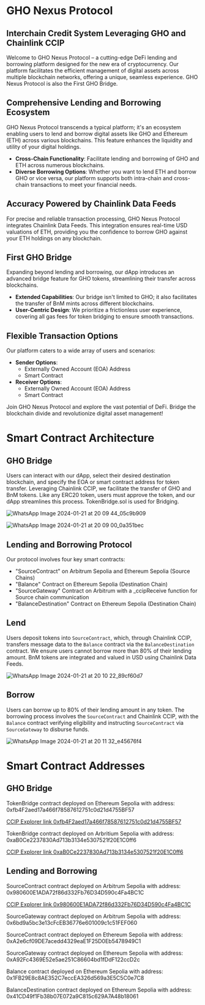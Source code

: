 # GHO Nexus Protocol
## Interchain Credit System Leveraging GHO and Chainlink CCIP

Welcome to GHO Nexus Protocol – a cutting-edge DeFi lending and borrowing platform designed for the new era of cryptocurrency. Our platform facilitates the efficient management of digital assets across multiple blockchain networks, offering a unique, seamless experience. GHO Nexus Protocol is also the First GHO Bridge.

## Comprehensive Lending and Borrowing Ecosystem
GHO Nexus Protocol transcends a typical platform; it's an ecosystem enabling users to lend and borrow digital assets like GHO and Ethereum (ETH) across various blockchains. This feature enhances the liquidity and utility of your digital holdings.

- **Cross-Chain Functionality**: Facilitate lending and borrowing of GHO and ETH across numerous blockchains.
- **Diverse Borrowing Options**: Whether you want to lend ETH and borrow GHO or vice versa, our platform supports both intra-chain and cross-chain transactions to meet your financial needs.

## Accuracy Powered by Chainlink Data Feeds
For precise and reliable transaction processing, GHO Nexus Protocol integrates Chainlink Data Feeds. This integration ensures real-time USD valuations of ETH, providing you the confidence to borrow GHO against your ETH holdings on any blockchain.

## First GHO Bridge
Expanding beyond lending and borrowing, our dApp introduces an advanced bridge feature for GHO tokens, streamlining their transfer across blockchains.

- **Extended Capabilities**: Our bridge isn't limited to GHO; it also facilitates the transfer of BnM mints across different blockchains.
- **User-Centric Design**: We prioritize a frictionless user experience, covering all gas fees for token bridging to ensure smooth transactions.

## Flexible Transaction Options
Our platform caters to a wide array of users and scenarios:

- **Sender Options**:
  - Externally Owned Account (EOA) Address
  - Smart Contract
- **Receiver Options**:
  - Externally Owned Account (EOA) Address
  - Smart Contract

Join GHO Nexus Protocol and explore the vast potential of DeFi. Bridge the blockchain divide and revolutionize digital asset management!

# Smart Contract Architecture

## GHO Bridge
Users can interact with our dApp, select their desired destination blockchain, and specify the EOA or smart contract address for token transfer. Leveraging Chainlink CCIP, we facilitate the transfer of GHO and BnM tokens. Like any ERC20 token, users must approve the token, and our dApp streamlines this process. TokenBridge.sol is used for Bridging.

![WhatsApp Image 2024-01-21 at 20 09 44_05c9b909](https://github.com/Open-Sorcerer/GHOtela/assets/60979345/bedbee17-1555-49d4-8f0d-b8ba07cd40e0)

![WhatsApp Image 2024-01-21 at 20 09 00_0a351bec](https://github.com/Open-Sorcerer/GHOtela/assets/60979345/a87246a1-26e7-42e8-857c-cb1e8cc33246)



## Lending and Borrowing Protocol
Our protocol involves four key smart contracts:
- "SourceContract" on Arbitrum Sepolia and Ethereum Sepolia (Source Chains)
- "Balance" Contract on Ethereum Sepolia (Destination Chain)
- "SourceGateway" Contract on Arbitrum with a _ccipReceive function for Source chain communication
- "BalanceDestination" Contract on Ethereum Sepolia (Destination Chain)

## Lend
Users deposit tokens into `SourceContract`, which, through Chainlink CCIP, transfers message data to the `Balance` contract via the `BalanceDestination` contract. We ensure users cannot borrow more than 80% of their lending amount. BnM tokens are integrated and valued in USD using Chainlink Data Feeds.

![WhatsApp Image 2024-01-21 at 20 10 22_89cf60d7](https://github.com/Open-Sorcerer/GHOtela/assets/60979345/08931c9d-c267-4a5e-a24a-18b6beab289d)



## Borrow
Users can borrow up to 80% of their lending amount in any token. The borrowing process involves the `SourceContract` and Chainlink CCIP, with the `Balance` contract verifying eligibility and instructing `SourceContract` via `SourceGateway` to disburse funds.

![WhatsApp Image 2024-01-21 at 20 11 32_e45676f4](https://github.com/Open-Sorcerer/GHOtela/assets/60979345/faedf067-0ed1-4135-b474-7d8082d9d157)


# Smart Contract Addresses

## GHO Bridge
TokenBridge contract deployed on Ethereum Sepolia with address:  0xfb4F2aed17a466f78587612751c0d21d4755BF57

[CCIP Explorer link 0xfb4F2aed17a466f78587612751c0d21d4755BF57](https://ccip.chain.link/address/0xfb4f2aed17a466f78587612751c0d21d4755bf57)

TokenBridge contract deployed on Arbritium Sepolia with address: 0xaB0Ce2237830Ad713b3134e5307521f20E1C0ff6

[CCIP Explorer link 0xaB0Ce2237830Ad713b3134e5307521f20E1C0ff6](https://ccip.chain.link/address/0xab0ce2237830ad713b3134e5307521f20e1c0ff6)

## Lending and Borrowing
SourceContract contract deployed on Arbitrum Sepolia with address: 0x980600E1ADA72f86d332Fb76D34D590c4Fa4BC1C

[CCIP Explorer link 0x980600E1ADA72f86d332Fb76D34D590c4Fa4BC1C](https://ccip.chain.link/address/0x980600e1ada72f86d332fb76d34d590c4fa4bc1c)

SourceGateway contract deployed on Arbitrum Sepolia with address: 0x6bd9a5bc3e13cFcEB36776e601009c1c51FEF060

SourceContract contract deployed on Ethereum Sepolia with address:  0xA2e6cf09DE7acedd4329eaE1F25D0Eb5478949C1

SourceGateway contract deployed on  Ethereum Sepolia with address:  0xA92Fc4369E52e5ae251C86604bd1fDdF122ccD2c

Balance contract deployed on Ethereum Sepolia with address:  0x1FB29E8c8AE352C7eccEA326d569a3E5C5C0e7C8

BalanceDestination contract deployed on Ethereum Sepolia with address:  0x41CD49f1Fb38b07E072a9C815c629A7A48b18061



